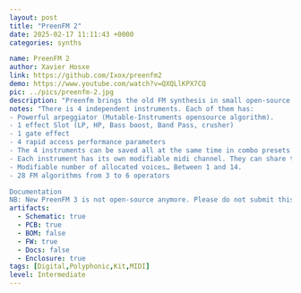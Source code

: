 ```yaml
---
layout: post
title: "PreenFM 2"
date: 2025-02-17 11:11:43 +0000
categories: synths

name: PreenFM 2
author: Xavier Hosxe
link: https://github.com/Ixox/preenfm2
demo: https://www.youtube.com/watch?v=QXQLlKPX7CQ
pic: ../pics/preenfm-2.jpg
description: "Preenfm brings the old FM synthesis in small open-source modern DIY boxes."
notes: "There is 4 independent instruments. Each of them has:
- Powerful arpeggiator (Mutable-Instruments opensource algorithm).
- 1 effect Slot (LP, HP, Bass boost, Band Pass, crusher)
- 1 gate effect
- 4 rapid access performance parameters
- The 4 instruments can be saved all at the same time in combo presets.
- Each instrument has its own modifiable midi channel. They can share the same for FAT quadruple timbres notes.
- Modifiable number of allocated voices… Between 1 and 14.
- 28 FM algorithms from 3 to 6 operators

Documentation
NB: New PreenFM 3 is not open-source anymore. Please do not submit this design."
artifacts:
  - Schematic: true
  - PCB: true
  - BOM: false
  - FW: true
  - Docs: false
  - Enclosure: true
tags: [Digital,Polyphonic,Kit,MIDI]
level: Intermediate
---
```


